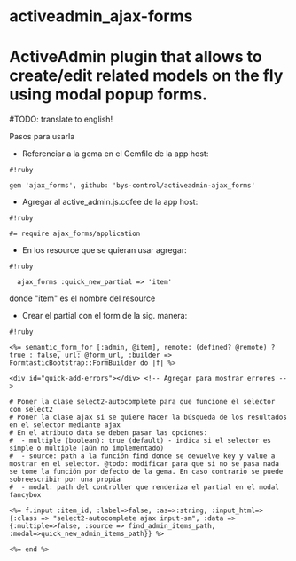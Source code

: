activeadmin_ajax-forms
======================

ActiveAdmin plugin that allows to create/edit related models on the fly using modal popup forms.
================================================================
#TODO: translate to english! 

Pasos para usarla

* Referenciar a la gema en el Gemfile de la app host: 

```
#!ruby

gem 'ajax_forms', github: 'bys-control/activeadmin-ajax_forms'
```
* Agregar al active_admin.js.cofee de la app host:

```
#!ruby

#= require ajax_forms/application
```

* En los resource que se quieran usar agregar:

```
#!ruby

  ajax_forms :quick_new_partial => 'item'
```
donde "item" es el nombre del resource

* Crear el partial con el form de la sig. manera:

```
#!ruby

<%= semantic_form_for [:admin, @item], remote: (defined? @remote) ? true : false, url: @form_url, :builder => FormtasticBootstrap::FormBuilder do |f| %>

<div id="quick-add-errors"></div> <!-- Agregar para mostrar errores -->

# Poner la clase select2-autocomplete para que funcione el selector con select2
# Poner la clase ajax si se quiere hacer la búsqueda de los resultados en el selector mediante ajax
# En el atributo data se deben pasar las opciones:
#  - multiple (boolean): true (default) - indica si el selector es simple o multiple (aún no implementado)
#  - source: path a la función find donde se devuelve key y value a mostrar en el selector. @todo: modificar para que si no se pasa nada se tome la función por defecto de la gema. En caso contrario se puede sobreescribir por una propia
#  - modal: path del controller que renderiza el partial en el modal fancybox

<%= f.input :item_id, :label=>false, :as=>:string, :input_html=>{:class => "select2-autocomplete ajax input-sm", :data => {:multiple=>false, :source => find_admin_items_path, :modal=>quick_new_admin_items_path}} %>

<%= end %>
```
